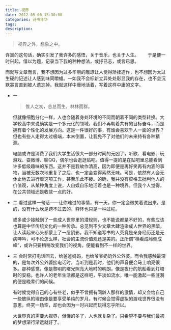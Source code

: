 ```yaml
---
title: 视界
date: 2012-05-06 15:30:00
categories: 诗书年华
tags: 
description: 
---
```



>视界之外，想象之中。

许嵩的这句话，确实引发了我许多的感悟，关于音乐，也关于人生。       于是便一时兴起，借以为题，记录当下我的种种想法，或抒已志，或言已思。

而就写文章而言，我不想因为过多华丽的雕琢让人觉得矫揉造作，也不想因为太过生硬的记述让人感到味同嚼蜡。一如我不会标新立异处处彰显我的存在，也不会沉默寡言直到被人遗忘掉。我就这样中庸地活着，写着这样中庸的文字。

- 一

  > 惟人之初，总总而生，林林而群。

  但就像细胞分化一样，人也会随着身处环境的不同而朝着不同的类型转换。大学较高中来说确实是一个多元化的领域，我们不再朝着共有的目标奋斗，而是拥有着个性化的发展方向。这是一件很好的事，有谁会喜欢千人一面的世界？但也有些人走得太过极端，本末倒置，让我免不了对他们的未来持有各种猜测。

  电脑或许是消费了我们大学生活很大一部分时间的元凶了，听歌、看电影、玩游戏、耍微博、聊QQ，偶尔也会逛逛贴吧。值得一提的是在贴吧里总能看到许多低级趣味的东西。这并不是我故作清高，因为即便是再好笑再有内涵的事物，当被无数次地重复了之后，也一定会变得索然无味。可是，依然有人会无休止地去进行着这项工作，甚至乐此不疲。的确，我并没有资格去批判他人的价值观，从某种角度上说，人自娱自乐地活着也是一种境界。但我个人觉得，在公共领域还是收敛一点的好。


- 二
  看过这样一句话——让你难过的事情，有一天，你一定会微笑着说出来。是的，没有什么坎是跨不过去的，释怀也只是一种过程。

  或多或少接触到了一些成人世界里的潜规则，也不能说都是不好的，有些应该也算是中华传统文化的一种传承。总见到不少文章大肆渲染成人世界的黑暗，让人读起来心头都蒙上了一层阴影。我不知道写书的人究竟是亲身经历还是无病呻吟，可不论怎么样，社会的主流价值观还是美的。正所谓“横看成岭侧成峰”，或许只要稍稍改变我们的视角，便能看到不一样的世界。


- 三
  会时常打电话回去，给爸爸妈妈，也给爷爷奶奶外公外婆。而令我感触最深的，是每次外公外婆接电话时，当听到是我时，他们的声音便会马上响亮很多。那种感觉，像是黎明的曙光照亮大地时的明朗，像是夜行的航船看到灯塔时的安稳。也许人的老年生活都是这样吧，平淡如流水，唯一能激起一些涟漪的便是晚辈们的问候。

  有时候觉得自己的心有些老，似乎不曾拥有同龄人那样的激情，却又会给自己一些放纵的理由像是要享受单纯的岁月。有时候会觉得虚拟的游戏世界很没有意思，终究一场空，却也会因为一时兴起而玩得忘乎所以。

  大世界真的需要大视界，但懂的多了，人也就复杂了。只希望不要与我们最初的梦想渐行渐远就好了。
